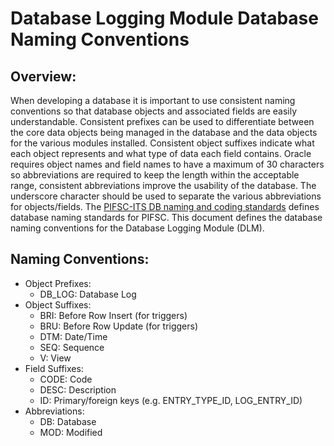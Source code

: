 # Database Logging Module Database Naming Conventions

## Overview:
When developing a database it is important to use consistent naming conventions so that database objects and associated fields are easily understandable.  Consistent prefixes can be used to differentiate between the core data objects being managed in the database and the data objects for the various modules installed.  Consistent object suffixes indicate what each object represents and what type of data each field contains.  Oracle requires object names and field names to have a maximum of 30 characters so abbreviations are required to keep the length within the acceptable range, consistent abbreviations improve the usability of the database.  The underscore character should be used to separate the various abbreviations for objects/fields.  The [PIFSC-ITS DB naming and coding standards](https://drive.google.com/file/d/1KCOST_uNqcBVuw3GV3Wz0BuzBGKPvDwD/view?usp=sharing) defines database naming standards for PIFSC.  This document defines the database naming conventions for the Database Logging Module (DLM).

## Naming Conventions:
- Object Prefixes:
  - DB_LOG: Database Log
- Object Suffixes:
  - BRI: Before Row Insert (for triggers)
  - BRU: Before Row Update (for triggers)
  - DTM: Date/Time
  - SEQ: Sequence
  - V: View
- Field Suffixes:
  - CODE: Code
  - DESC: Description
  - ID: Primary/foreign keys (e.g. ENTRY_TYPE_ID, LOG_ENTRY_ID)
- Abbreviations:
  - DB: Database
  - MOD: Modified
